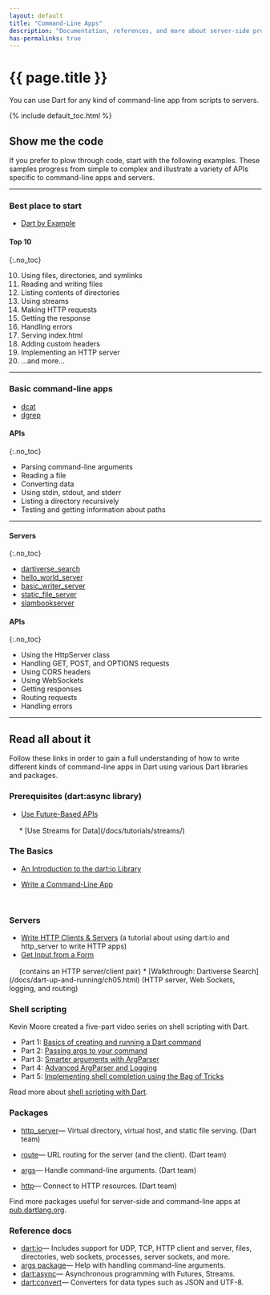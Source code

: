 ```yaml
---
layout: default
title: "Command-Line Apps"
description: "Documentation, references, and more about server-side programming."
has-permalinks: true
---
```


# {{ page.title }}

You can use Dart for any kind of command-line app from scripts to servers.

{% include default_toc.html %}

## Show me the code

If you prefer to plow through code, start with the following examples.
These samples progress from simple to complex
and illustrate a variety of APIs specific to command-line apps and servers.

<hr>

<div class="row">
<div class="col-md-5" markdown="1">

### Best place to start

* [Dart by Example](/dart-by-example/#dart-io-and-command-line-apps)

</div>
<div class="col-md-7" markdown="1">

#### Top 10
{:.no_toc}

10. Using files, directories, and symlinks
9. Reading and writing files
8. Listing contents of directories
7. Using streams
6. Making HTTP requests
5. Getting the response
4. Handling errors
3. Serving index.html
2. Adding custom headers
1. Implementing an HTTP server
0. ...and more...

</div>
</div>

<hr>

<div class="row">
<div class="col-md-5" markdown="1">

### Basic command-line apps

* [dcat](https://github.com/dart-lang/sample-dcat/blob/master/README.md)
* [dgrep](https://github.com/dart-lang/sample-dgrep/blob/master/README.md)
</div>
<div class="col-md-7" markdown="1">

#### APIs
{:.no_toc}

* Parsing command-line arguments
* Reading a file
* Converting data
* Using stdin, stdout, and stderr
* Listing a directory recursively
* Testing and getting information about paths
</div>
</div>

<hr>

<div class="row">
<div class="col-md-5" markdown="1">

#### Servers
{:.no_toc}

* [dartiverse_search](https://github.com/dart-lang/sample-dartiverse-search/blob/master/readme.txt)
* [hello_world_server](https://github.com/dart-lang/dart-tutorials-samples/blob/master/bin/httpserver/hello_world_server.dart)
* [basic_writer_server](https://github.com/dart-lang/dart-tutorials-samples/blob/master/bin/httpserver/basic_writer_server.dart)
* [static_file_server](https://github.com/dart-lang/dart-tutorials-samples/blob/master/bin/httpserver/static_file_server.dart)
* [slambookserver](https://github.com/dart-lang/dart-tutorials-samples/blob/master/web/slambook/)

</div>
<div class="col-md-7" markdown="1">

#### APIs
{:.no_toc}

* Using the HttpServer class
* Handling GET, POST, and OPTIONS requests
* Using CORS headers
* Using WebSockets
* Getting responses
* Routing requests
* Handling errors

</div>
</div>

<hr>

## Read all about it

Follow these links in order to gain a full understanding
of how to write different kinds of command-line apps in Dart using
various Dart libraries and packages.

### Prerequisites (dart:async library)

* [Use Future-Based APIs](/docs/tutorials/futures/)
<img src="/docs/tutorials/images/target.png" height="16" width="16">
* [Use Streams for Data](/docs/tutorials/streams/)
<img src="/docs/tutorials/images/target.png" height="16" width="16">

### The Basics

* [An Introduction to the dart:io Library](/articles/io/)

* [Write a Command-Line App](/docs/tutorials/cmdline/)
<img src="/docs/tutorials/images/target.png" height="16" width="16">

### Servers

* [Write HTTP Clients & Servers](/docs/tutorials/httpserver/) (a tutorial about using dart:io and http_server to write HTTP apps)
* [Get Input from a Form](/docs/tutorials/forms/)
<img src="/docs/tutorials/images/target.png" height="16" width="16">
(contains an HTTP server/client pair)
* [Walkthrough: Dartiverse Search](/docs/dart-up-and-running/ch05.html)
(HTTP server, Web Sockets, logging, and routing)

### Shell scripting

Kevin Moore created a five-part video series on shell scripting with Dart.

* Part 1: [Basics of creating and running a Dart command][dartshell1]
* Part 2: [Passing args to your command][dartshell2]
* Part 3: [Smarter arguments with ArgParser][dartshell3]
* Part 4: [Advanced ArgParser and Logging][dartshell4]
* Part 5: [Implementing shell completion using the Bag of Tricks][dartshell5]

Read more about
[shell scripting with Dart](http://news.dartlang.org/2013/02/dart-in-shell-video-tutorials-now.html).

### Packages

* [http_server](https://pub.dartlang.org/packages/http_server)&mdash;
   Virtual directory, virtual host, and static file serving. (Dart team)

* [route](http://pub.dartlang.org/packages/route)&mdash;
   URL routing for the server (and the client). (Dart team)

* [args](http://pub.dartlang.org/packages/args)&mdash;
   Handle command-line arguments. (Dart team)

* [http](http://pub.dartlang.org/packages/http)&mdash;
   Connect to HTTP resources. (Dart team)

Find more packages useful for server-side and command-line apps
at [pub.dartlang.org][pub].

### Reference docs

* [dart:io](https://api.dartlang.org/dart_io.html)&mdash;
   Includes support for UDP, TCP, HTTP client and server,
   files, directories, web sockets, processes, server sockets, and more.
* [args package](https://api.dartlang.org/args.html)&mdash;
   Help with handling command-line arguments.
* [dart:async](https://api.dartlang.org/dart_async.html)&mdash;
    Asynchronous programming with Futures, Streams.
* [dart:convert](https://api.dartlang.org/dart_convert.html)&mdash;
    Converters for data types such as JSON and UTF-8.


[dartshell1]: http://www.youtube.com/watch?v=Rh_kaQUXXX4
[dartshell2]: http://www.youtube.com/watch?v=PK7gEocFfII
[dartshell3]: http://www.youtube.com/watch?v=zOB8_9pHBik
[dartshell4]: http://www.youtube.com/watch?v=meAicYl4HHI
[dartshell5]: http://www.youtube.com/watch?v=18gvMuyfuuY
[pub]: http://pub.dartlang.org
